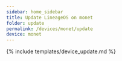 ```yaml
---
sidebar: home_sidebar
title: Update LineageOS on monet
folder: update
permalink: /devices/monet/update
device: monet
---
```

{% include templates/device_update.md %}
